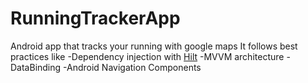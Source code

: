 # RunningTrackerApp

Android app that tracks your running with google maps
It follows best practices like
-Dependency injection with [Hilt](https://dagger.dev/hilt/)
-MVVM architecture
-DataBinding
-Android Navigation Components
